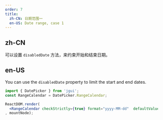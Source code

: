 ```yaml
---
order: 7
title: 
  zh-CN: 日期范围一
  en-US: Date range, case 1
---
```


## zh-CN

可以设置 `disabledDate` 方法，来约束开始和结束日期。

## en-US

You can use the `disabledDate` property to limit the start and end dates.


````jsx
import { DatePicker } from 'jgui';
const RangeCalendar = DatePicker.RangeCalendar;

ReactDOM.render(
  <RangeCalendar checkStrictly={true} format="yyyy-MM-dd"  defaultValue={[new Date(), new Date()]} onChange={(date, dateString) => { console.log(date, dateString)}}/>
, mountNode);
````
